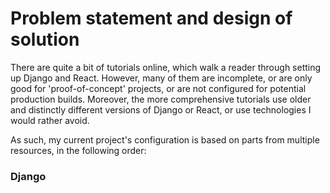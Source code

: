 # Problem statement and design of solution

There are quite a bit of tutorials online, which walk a reader through setting up Django and React. However, many of them are incomplete, or are only good for 'proof-of-concept' projects, or are not configured for potential production builds. Moreover, the more comprehensive tutorials use older and distinctly different versions of Django or React, or use technologies I would rather avoid. 

As such, my current project's configuration is based on parts from multiple resources, in the following order:

### Django <script> tags in templates
#### Using Webpack transparently with Django + hot reloading React components as a bonus (created 23-05-2015, accessed 16-05-2018)

Resources: <br>
https://owais.lone.pw/blog/webpack-plus-reactjs-and-django/ <br>
https://github.com/owais/webpack-bundle-tracker <br>
https://github.com/owais/django-webpack-loader/ <br>

_NOTE: I do not think the author of the article mentioned his Django and React versions, but they seem like older versions based on the code snippets that he uses_

This [article](https://owais.lone.pw/blog/webpack-plus-reactjs-and-django/) is an accompaniment to the [django-webpack-loader] package and has been often referred to by other tutorials (e.g. [here](https://www.youtube.com/watch?v=kxzg_QXrV_k). The article is primarily relying on [webpack-bundle-tracker], to extract information from webpack, and [django-webpack-loader], which uses this extracted information for react-django integration in the django templates. Both packages were created by the author of this article.

In the 'Create webpack config' section of the article, the author is creating his own webpack config files, which is not really something I want to do, because I generated my React app using [create-react-app], abbreviated CRA. CRA ships with a CRA supported webpack.config.js files and webpackDevServer.js configuration (check out /node_modules/react-scripts/config in your CRA app) and compiles webpack bundles for you.

Googling around, I more or less found two ways of dealing with the webpack files that are shipped with CRA:  
1. [npm run eject] 
2. [extend the CRA webpack configuration using hacks]

_The webpack configuration is described further below._ 

The section 'Usage' talks about adding template tags for static files in a django template. [django-webpack-loader] provides you with a custom template tag set for blocks `render_bundle`. `render bundle` renders the required `<script>` and `<link>` tags for the bundled react app. It also raises exceptions when webpack fails to build a bundle in the target directory and can show  you some useful information to help debug problems.

Section 'Production environments' talks about having a different webpack configuration for production and generating bundles locally, syncing them to their static file server, and commiting his `webpack-stats.json` to source, so that all files committed to the code base are already compiled. The author treats the bundles as source code because he prefers not to build bundles on production or have production systems depend on dev dependencies. 

> That said, you are completely free to handle them the opposite way. You can tell git to ignore the generated bundles and stats file so they are not pushed to production and then run webpack on production just before running `collectstatic`. You’ll need all your npm dependencies on production as well obviously.

Local dev stats files and bundles should be added to .gitignore.

<br> 

I am going to be using the following parts from this tutorial:
```python 
# example settings.py 

BASE_DIR = os.path.dirname(os.path.dirname(os.path.abspath(__file__)))

STATICFILES_DIRS = (
    # We do this so that django's collectstatic copies or our bundles to the STATIC_ROOT 
    # or syncs them to whatever storage we use.
    os.path.join(BASE_DIR, 'assets'), 
)

WEBPACK_LOADER = {
    'DEFAULT': {
        'BUNDLE_DIR_NAME': 'bundles/',
        'STATS_FILE': os.path.join(BASE_DIR, 'webpack-stats.json'),
    }
}

INSTALLED_APPS = (
 ...
 'webpack_loader',
)
```

`render_bundle` will render the required `<script>` and `<link>` tags in the template

```html
{% load render_bundle from webpack_loader %}

<!DOCTYPE html>
<html>
  <head>
    <meta charset="UTF-8">
    <title>Example</title>
  </head>

  <body>
    <div id="react-app"></div>

    {% render_bundle 'main' %}

  </body>
</html>
```

<br>

### Webpack config
#### Using Webpack transparently with Django + hot reloading React components as a bonus (created 23-05-2015, accessed 16-05-2018)

Resources: <br>
https://owais.lone.pw/blog/webpack-plus-reactjs-and-django/ <br>
https://github.com/owais/webpack-bundle-tracker <br>
https://github.com/owais/django-webpack-loader/ <br>

This is a continuation of the previous article. 

Going through the webpack config files in the article, the only thing I actually need is (I think :D) 
```javascript
plugins: [
    new BundleTracker({filename: './webpack-stats.json'})
  ]
```

> Before production, generate a new bundle using production config and commit the new stats file and bundle remotely. Store the stats file and bundles in a directory that is added to the `STATICFILES_DIR`

Dev environment 
```
# dev setup (everything else is installed via CRA if you check node_modules)
npm i --save-dev webpack-bundle-tracker 
```
```
# makes root/assets/js
mkdir -p assets/js
touch webpack.config.js

# compile bundles automatically in watch mode
./node_modules/.bin/webpack --config webpack.config.js --watch

# generate production bundles locally in ./assets/bundles and stats file in ./webpack-stats-prod.json and commit them remotely
./node_modules/.bin/webpack --config webpack.prod.config.js

# collectstatic will automatically pick up the newly created bundles
python manage.py collectstatic 
python manage.py runserver

pip install django-webpack-loader
```
```javascript
# ./webpack.config.js && webpack.production.config.js 
var path = require("path")
var webpack = require('webpack')
var BundleTracker = require('webpack-bundle-tracker')

module.exports = {
  context: __dirname,
  entry: './assets/js/index',
  output: {
      path: path.resolve('./assets/webpack_bundles/'),
      filename: "[name]-[hash].js"
  },

  plugins: [
    new BundleTracker({filename: './webpack-stats.json'})
  ]
}

# for production
var webpack = require('webpack')
var BundleTracker = require('webpack-bundle-tracker')

var config = require('./webpack.base.config.js')

config.output.path = require('path').resolve('./assets/dist')

config.plugins = config.plugins.concat([
  new BundleTracker({filename: './webpack-stats-prod.json'}),

  // removes a lot of debugging code in React
  new webpack.DefinePlugin({
    'process.env': {
      'NODE_ENV': JSON.stringify('production')
  }}),

  // keeps hashes consistent between compilations
  new webpack.optimize.OccurenceOrderPlugin(),

  // minifies your code
  new webpack.optimize.UglifyJsPlugin({
    compressor: {
      warnings: false
    }
  })
])

// Add a loader for JSX files
config.module.loaders.push(
  { test: /\.jsx?$/, exclude: /node_modules/, loader: 'babel' }
)

module.exports = config
```
```python
# settings.py
import sys
import os

# important for django-webpack-loader
BASE_DIR = os.path.dirname(os.path.dirname(os.path.abspath(__file__)))

# have assets dir created
STATICFILES_DIRS = (
    os.path.join(BASE_DIR, 'assets'), # We do this so that django's collectstatic copies or our bundles to the STATIC_ROOT or syncs them to whatever storage we use.
)

# defaults to 'cache': not DEBUG, which means web workers will have to be restarted in order to pick up any changes made to the stats files
WEBPACK_LOADER = {
    'DEFAULT': {
    	# where webpack outputs the bundles (do not use full path)
    	# if ./assets is one of staticfiles dirs, and webpack generates bundles in ./assets/output/bundles, use '/output/bundles'
        'BUNDLE_DIR_NAME': 'bundles/',
        # if you initialize webpack-bundle-tracker plugin with a filename './webpack.config.js', then the value of STATS_FILE should be /home/src/webpack-stats.json 
        'STATS_FILE': os.path.join(BASE_DIR, 'webpack-stats.json'),
    }
}

if not DEBUG:
    WEBPACK_LOADER['DEFAULT'].update({
        'BUNDLE_DIR_NAME': 'dist/',
        'STATS_FILE': os.path.join(BASE_DIR, 'webpack-stats-prod.json'
    })


INSTALLED_APPS = (
 ...
 'webpack_loader',
) 
```

<br>

#### Modern Django: Part 1: Setting up Django and React (created 05-10-2017, accessed 16-05-2018)

Resources: <br>
http://v1k45.com/blog/modern-django-part-1-setting-up-django-and-react/ <br>
https://docs.djangoproject.com/en/2.0/ref/class-based-views/base/#templateview <br>

_NOTE: Non specific Django version. React is created using create-react-app_

This [tutorial](http://v1k45.com/blog/modern-django-part-1-setting-up-django-and-react/) uses [Django] + [DRF], [create-react-app], and [django-webpack-loader], but runs `npm run eject` to modify webpack configuration to enable the use of [webpack-bundle-tracker] whose output is used by [django-webpack-loader]. Given the [merits of CRA], I did not really want to use `npm run eject` even though I do not see a problem with it otherwise.  

This tutorial basically uses the [previous article] for most of it. The major difference is in how the author builds upon the ejected webpack config files and routing and redux in React (eventually, I do not think the author ever wrote those parts of the tutorial).  

For the ejected webpack config files, the author is just trying to accomodate for the parts from the [Using Webpack transparently with Django + hot reloading React components as a bonus] article, so it is basically a duplicate inside preconfigured webpack config files. 

It still seems that the only part that I need is:
```javascript
plugins: [
    new BundleTracker({filename: './webpack-stats.json'})
  ]
```

```javascript
# /config/paths.js 
# in dev 
module.exports = {
  // ... other values
  statsRoot: resolveApp('../'),
}

# in production 
module.exports = {
  // .. KEEP OTHER VALUES
  appBuild: resolveApp('../assets/bundles/'),
};


# config/webpackDevServer.config.js
// allow the server to accept requests from external origins 
// put headers in the object returned by the exported function (this object will be placed at the same level as https and host properties)
headers: {
  'Access-Control-Allow-Origin': '*'
},


# /config/webpack.config.dev.js 
const publicPath = 'http://localhost:3000/';
const publicUrl = 'http://localhost:3000/';
const BundleTracker = require('webpack-bundle-tracker');

module.exports = {
  entry: [
    // ... KEEP OTHER VALUES
    // this will be found near line 30 of the file
    require.resolve('webpack-dev-server/client') + '?http://localhost:3000',
    require.resolve('webpack/hot/dev-server'),
    // require.resolve('react-dev-utils/webpackHotDevClient'),
  ],
  plugins: [
    // this will be found near line 215-220 of the file.
    // ... other plugins
    new BundleTracker({path: paths.statsRoot, filename: 'webpack-stats.dev.json'}),
  ],
}

# config/webpack.config.prod.js 
const BundleTracker = require('webpack-bundle-tracker');
const publicPath = "/static/bundles/";
const cssFilename = 'css/[name].[contenthash:8].css';

module.exports = {
  // KEEP OTHER VALUES
  output: {
    // NEAR LINE 67

    // Generated JS file names (with nested folders).
    // There will be one main bundle, and one file per asynchronous chunk.
    // We don't currently advertise code splitting but Webpack supports it.
    filename: 'js/[name].[chunkhash:8].js',
    chunkFilename: 'js/[name].[chunkhash:8].chunk.js',
  },
  module: {
    // .. KEEP OTHER VALUES, ONLY UPDATE THE FOLLOWING VALUES
    rules: [
      {
        oneOf: [
          // LINE 140
          {
            options: {
              limit: 10000,
              name: 'media/[name].[hash:8].[ext]',
            },
          },
          {
            // LINE 220
            options: {
              name: 'media/[name].[hash:8].[ext]',
            },
          },
        ],
      },
    ],
  },
  plugins: [
    // KEEP OTHER VALUES
    // LINE 320
    new BundleTracker({path: paths.statsRoot, filename: 'webpack-stats.prod.json'}),
  ],
}

```
In the above code, the author commented out the use of `webpackHotDevClient`, and changed `publicPath` and `publicUrl` because the webpack dev server's bundle will be served in a django template, and because webpack hot loader would otherwise send requests to the wrong url/host.

For production, webpack sets `static/bundles/` as `publicPath` because the build files will be stored in `assets/bundles` and `/static/` url points to the assets directory. `static` prefixes from filenames and path are removed to prevent unneccessary nesting of build files, so webpack can build all files directly into `assets/bundles` without creating an additional `static` directory inside it.

In the section 'Integrating React and Django', the author uses [TemplateView] to serve the `index.html` file of his ReactApp and adds it directly in a URLconf file. Looks nifty.

```python
# settings.py 
TEMPLATE_DIR = os.path.join(BASE_DIR,'templates')

TEMPLATES = [
	{	
		# ...
		'DIRS': [TEMPLATE_DIR],
		# ...
	},
]
```
```python
# urls.py
from django.views.generic import TemplateView 

urlpatterns = [
	# ... 
	path('', TemplateView.as_view(template_name='index.html')),
	#...
]

```

<br>

#### Extending CRA webpack config

Resources: <br>
https://medium.com/@tuchk4/why-i-love-create-react-app-e63b1be689a3 <br>
https://github.com/timarney/react-app-rewired <br>
https://github.com/timarney/react-app-rewired#extended-configuration-options <br>

**Why I love Create React App article (created 23-01-2017, accessed 16-05-2018)** <br>
First hacky approach from [Why I love Create React App] is to create your own webpack config and use the ES6 spread operator to pass in the original CRA webpack config and just append things to it + run bundling from there:

```javascript
# src/scripts/webpack.js
const webpack = require('react-scripts/node_modules/webpack');
const craWebpackConfig = require('react-scripts/config/webpack.config.prod');
const OfflinePlugin = require('offline-plugin');

const config = {
  ...craWebpackConfig,
  plugins: [
     ...craWebpackConfig.plugins,
     new OfflinePlugin()
  ],
  entry: [
    craWebpackConfig.entry[0], // pollyfils
    path.resolve('src', 'awesome-component.js')
  ],
  output: {
    ...craWebpackConfig.output,
    path: path.resolve('pf-build')
  }
};

webpack(config).run(function(err, stats) {
  if (err !== null) {
    console.log('done');
  } else {
    console.log(err);
  }
});


# package.json
"scripts": {
  "build:custom": "node scripts/webpack"
}
```

**react-app-rewired** <br>
[react-app-rewired] tweaks the create-react-app webpack configs without using `npm run eject` and without creating a fork of CRA's react-scripts. I have not checked how it works under the hood, but there is a pretty good amount of contributors and maintainers that take care of their repo and they seem up-to-date on create-react-app changes. 

They require the creation of a `config-overrides.js` in the base directory of the react app
```javascript 
# config-overrides.js

module.exports = {
  // The Webpack config to use when compiling your react app for development or production.
  webpack: function(config, env) {
    // ...add your webpack config customisation, rewires, etc...
    // Example: add less support to your app.
    const rewireLess = require('react-app-rewire-less');
    config = rewireLess(config, env);

    return config;
  },
}

``` 

> Webpack configuration - Development & Production: The webpack field is used to provide the equivalent to the single-function exported from config-overrides.js. This is where all the usual rewires are used. It is not able to configure compilation in test mode because test mode does not get run through Webpack at all (it runs in Jest). It is also not able to be used to customise the Webpack Dev Server that is used to serve pages in development mode because create-react-app generates a separate Webpack configuration for use with the dev server using different functions and defaults (agentboo note: this is what their jest: function(config){} and devServer: function(configFunction){} in module.exports are for)

_Maintainers' note_
> By doing this you're breaking the "guarantees" that CRA provides. That is to say you now "own" the configs. No support will be provided. Proceed with caution.

<br>

### WhiteNoise handling static files
#### Django-React boilerplate and user authentication implemented by sundayguru 
Resources: <br>
https://github.com/sundayguru/django-react-heroku <br>

_NOTE: Repo was last updated in 2017_

I found this on accident. 
This dev is using the approach refuted by owais in [Using Webpack transparently with Django + hot reloading React components as a bonus] mentioned earlier, where the static files used by a React App are housed in both the React App dir and the Django staticfiles directory. That might actually be quite alright, though.
His [repo](https://github.com/sundayguru/django-react-heroku) has a django-react app configured for heroku deployment without the use of `npm run eject` or [webpack-bundle-tracker] + [django-webpack-loader]. He just uses [WhiteNoise] to take care of staticfiles and his own script tags in templates <br>
His production [settings.py](https://github.com/sundayguru/django-react-heroku/blob/master/backend/settings/production.py) simply points at the /build directory created by `npm run build` from CRA. 

<br>

### My approach 
I knew beforehand that I wanted to deploy to Heroku, so I started with the requirements for the deployment of Django apps on Heroku <br>

[Deploying Python and Django Apps on Heroku] <br>
[Configuring Django Apps for Heroku] <br>
[Django and Static Assets]<br>

1. Heroku recommends using [WhiteNoise] for deployment 
   [Configuring WhiteNoise for Django](http://whitenoise.evans.io/en/stable/django.html) entails the creation of a `staticfiles` directory and setting the `STATIC_ROOT` to `staticfiles`. WhiteNoise and `collectstatic` will look for any additional static files sources in the `STATICFILES_DIRS` list and will copy them into `STATIC_ROOT` (or will sync them with whatever WhiteNoise storage is declared). 
  
   ```python 
   # settings.py 
   WEBPACK_LOADER = {
    'DEFAULT': {
        # BUNDLE_DIR_NAME refers to the dir in which webpack outputs the bundles 
        # it should not be the full path, because the BUNDLE_DIR_NAME will be appended 
        # to the path in STATICFILES_DIRS
        'BUNDLE_DIR_NAME': '',
        # there will only be one webpack-stats.json file because I will only generate it upon 
        # npm run build (which runs in NODE_ENV=production)
        'STATS_FILE': os.path.join(REACT_APP_DIR, 'webpack-stats-production.json'),
     }
   }
   ```

   Both of the previously mentioned tutorials use the `/assets/` directory and have a webpack-loader output the build files inside `/assets/bundles`. 

   I do not think that creating my own `/assets/` directory is necessary because I will not be serving any other static files than bundled React.js scripts (and whichever React's own static files are bundled with it) using webpack. This is why it should be fine to follow the configuration of WhiteNoise-Django and create `staticfiles` for `STATIC_ROOT`.

   Running the CRA's `npm run build` outputs the build files in a `/build/` directory inside react app's base directory, so I will be pointing to `/build/static` in the `STATICFILES_DIRS`


   ```python
   # settings.py
    REACT_APP_DIR = os.path.join(BASE_DIR,'karuta_react')
    STATIC_URL = '/static/'
    STATIC_ROOT = os.path.join(BASE_DIR, 'staticfiles')
    STATICFILES_DIRS = [
      # collectstatic will ransack these directories and copy those files inside staticfiles  
      # without defining the path this way, 
      # this is not entirely correct in combination with django-webpack-loader docs, that seems to use the 
      # STATICFILES_DIRS for WEBPACK_LOADER settings variable that is asking for a BUNDLE_DIR_NAME relative path static/ 
      os.path.join(REACT_APP_DIR, 'build','static'),
    ]
   ```

2. [django-webpack-loader] and [webpack-bundle-tracker]
   To inject the bundled react app inside a django template in the form of `<script>` and `<link>` tags, I added configuration for [django-webpack-loader] and [webpack-bundle-tracker] as described in their own docs. 
   
   ```python 
   
   ```

   In the django template, put the `{% render_bundle 'main' %}` at the bottom of the `<body>` because `render_bundle` generates/renders `<script>` tags. A `<div id=root></div>` is also added for React to hook into. 

   [Bootstrap 4's html boilerplate]()

   ```html
   # django template based on bootstrap 4 html template 

   {% load render_bundle from webpack_loader %}
    <!DOCTYPE html>
    <html>
      <head>
        <meta charset="UTF-8" />
        <meta name="viewport" content="width=device-width" />
        <title> Karuta React App </title>
      </head>
      <body>
        <div id="root"></div>

          {% render_bundle 'main' %}
      
      </body>
    </html>

   ```  

3. [react-app-rewired]
   It seems that the only thing that needs changed about the webpack config is the addition of the `BundleTracker` to obtain a `stats` file. 

   ```javascript
   module.exports = {
      webpack: (config, env) => {
        const BundleTracker = require('webpack-bundle-tracker');
        
        // I only want one webpack-stats.json file because I do not care about overrides and 
        // I will only use npm run build which uses NODE_ENV=production 
        config.plugins = config.plugins.concat([ 
          new BundleTracker({ filename: './webpack-stats-production.json'})
        ])

        return config;
      }
    };
   ```

4. `npm run build` and `NODE_ENV=production npm start`
   
   `npm run build` is preconfigured to run with NODE_ENV set to `NODE_ENV=production` 

   There are some tutorials out there that add `npm run build` as a `postinstall` script in the react app's `package.json`, but previously mentioned tutorials `npm run build` locally with their webpack production config, so I will be doing that. 

   `npm run build` should generate the `/build` directory and `webpack-stats.json` in the react app's base directory.

```
   # cli output

   The project was built assuming it is hosted at the server root.
   You can control this with the homepage field in your package.json.
   For example, add this to build it for GitHub Pages:

  "homepage" : "http://myname.github.io/myapp",

   The build folder is ready to be deployed.
   You may serve it with a static server:

  yarn global add serve
  serve -s build
 
```

<br>

5. Check `backend/staticfiles` and `karuta_react/build/` dirs  
   Move `asset-manifest.json` and `manifest.json` inside the `staticfiles` manually, if you really need them. This is a clumsy solution, but if `STATICFILES_DIRS` point to `os.path.join(REACT_APP_DIR, 'build')`, then `collectstatic` takes everything inside the `/build/` as is, but django-webpack-loader gets confused that it needs to look for a `static/` folder inside of it because it thinks the files are directly in staticfiles because STATIC_URL is '/static/', and shows `No Content` headers for those assets. 

   If `STATICFILES_DIRS` point to `os.path.join(REACT_APP_DIR, 'build','static')`, `collecstatic` only takes everything inside `/build/static` (js, css, media) and outputs `/js`, `/css`, `/media` directly into `staticfiles`, which can be picked up on by django-webpack-loader, but that means that if django-specific js,css,media directories and files need to exist, they will have to be put in a special directory inside `staticfiles` and referred to in django-templates.  

<br>

6. Django split settings 
   I wanted a way to have 2 different settings.py, one for dev and one for production, and used this [approach](https://www.agileleaf.com/blog/a-better-way-to-manage-settings-py-in-your-django-projects/) and now have a settings.py and importable local_settings.py file. 

<br>

7. workflow 
  1. `create-react-app` 
  2. config-overrides.js 
  3. `npm run build`
  4. check `/build` inside react app  
  5. `python manage.py collectstatic` 
  6. check `/staticfiles`
  7. `python manage.py runserser`
  8. empty the `/staticfiles` before deployment  


_NOTE: Heroku runs `collectstatic` upon deployment for you, so there is no need to populate `STATIC_ROOT` before that_
 
<br>

### Misc
####Environment configs

CRA supports .env out of the box via dotenv for the react app  

Resources: <br>
https://github.com/facebook/create-react-app/blob/master/packages/react-scripts/template/README.md#adding-custom-environment-variables <br>

<br>

#### Absolute imports

Resources:<br>
https://github.com/facebook/create-react-app/issues/1065 <br>

<br>

#### Django static files with django-heroku 

`django-heroku` configures static files using WhiteNoise, provides logging configuration and test runner (important for heroku cli)
It automatically configures django app to work on heroku (from docs: 'automatically configures staticfiles to 'just work'')

Note: `django-heroku` creates a very specific static files settings and outputs, which are not exactly what you need with a React App's files

```
# installs whitenoise for you

pip install django-heroku
```

```python 
# settings.py (bottom of the script)
django_heroku.settings(locals()) 

# automatically configures DATABASE_URL, ALLOWED_HOSTS, WhiteNoise, Logging, Heroku CI for the app
# if SECRET_KEY env variable is set, django-heroku picks up on it too
``` 
Resources:
* example settings.py from test project by django-heroku <br>
  https://github.com/heroku/django-heroku/blob/master/test/testproject/settings.py 
* test for settings.py <br>
  https://github.com/heroku/django-heroku/blob/master/test/test_django_heroku.py <br>
  https://github.com/heroku/django-heroku <br>
  https://devcenter.heroku.com/articles/deploying-python <br>
  https://devcenter.heroku.com/articles/django-memcache
